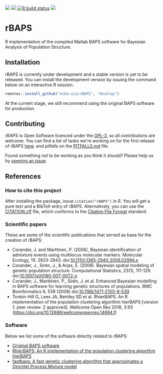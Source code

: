 [![](https://img.shields.io/badge/lifecycle-experimental-orange.svg)](https://lifecycle.r-lib.org/articles/stages.html#experimental)
[![](https://img.shields.io/github/last-commit/ocbe-uio/rBAPS.svg)](https://github.com/ocbe-uio/rBAPS/commits/master)
[![R build status](https://github.com/ocbe-uio/rBAPS/workflows/R-CMD-check/badge.svg)](https://github.com/ocbe-uio/rBAPS/actions)
[![](https://img.shields.io/github/languages/code-size/ocbe-uio/rBAPS.svg)](https://github.com/ocbe-uio/rBAPS)

# rBAPS
R implementation of the compiled Matlab BAPS software for Bayesian Analysis of Population Structure.

## Installation

rBAPS is currently under development and a stable version is yet to be released. You can install the development version by issuing the command below on an interactive R session.

```r
remotes::install_github("ocbe-uio/rBAPS", "develop")
```

At the current stage, we still recommend using the original BAPS software for production.

## Contributing

rBAPS is Open Software licenced under the [GPL-3](https://tldrlegal.com/license/gnu-general-public-license-v3-(gpl-3)), so all contributions are welcome. You can find a list of tasks we're working on for the first release of rBAPS [here](https://github.com/ocbe-uio/rBAPS/milestone/1). and pitfalls on the [PITFALLS.md](PITFALLS.md) file.

Found something not to be working as you think it should? Please help us by [opening an issue](https://github.com/ocbe-uio/rBAPS/issues/new).

## References

### How to cite this project

After installing the package, issue `citation("rBAPS")` in R. You will get a pure text and a BibTeX entry of rBAPS. Alternatively, you can use the [CITATION.cff](CITATION.cff) file, which conforms to the [Citation File Format](https://citation-file-format.github.io/) standard.

### Scientific papers

These are some of the scientific publications that served as base for the creation of rBAPS:

- Corander, J. and Marttinen, P. (2006), Bayesian identification of admixture events using multilocus molecular markers. Molecular Ecology, 15: 2833-2843. doi:[10.1111/j.1365-294X.2006.02994.x](https://doi.org/10.1111/j.1365-294X.2006.02994.x)
- Corander, J., Sirén, J., & Arjas, E. (2008). Bayesian spatial modeling of genetic population structure. Computational Statistics, 23(1), 111-129. doi:[10.1007/s00180-007-0072-x](https://link.springer.com/content/pdf/10.1007/s00180-007-0072-x.pdf)
- Corander, J., Marttinen, P., Sirén, J. et al. Enhanced Bayesian modelling in BAPS software for learning genetic structures of populations. BMC Bioinformatics 9, 539 (2008) doi:[10.1186/1471-2105-9-539](https://doi.org/10.1186/1471-2105-9-539)
- Tonkin-Hill G, Lees JA, Bentley SD et al. RhierBAPS: An R implementation of the population clustering algorithm hierBAPS [version 1; peer review: 2 approved]. Wellcome Open Res 2018, 3:93 (https://doi.org/10.12688/wellcomeopenres.14694.1)

### Software

Below we list some of the software directly related to rBAPS:

- [Original BAPS software](http://www.helsinki.fi/bsg/software/BAPS/)
- [RhierBAPS: An R implementation of the population clustering algorithm hierBAPS](https://github.com/gtonkinhill/rhierbaps)
- [fastbaps: A fast genetic clustering algorithm that approximates a Dirichlet Process Mixture model](https://github.com/gtonkinhill/fastbaps)

